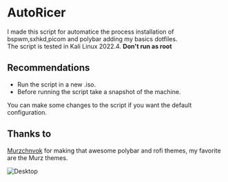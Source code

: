 # AutoRicer
I made this script for automatice the process installation of bspwm,sxhkd,picom and polybar adding my basics dotfiles.  
The script is tested in Kali Linux 2022.4.  **Don't run as root**
## Recommendations
* Run the script in a new .iso.
* Before running the script take a snapshot of the machine.

You can make some changes to the script if you want the default configuration.

## Thanks to
[Murzchnvok](https://github.com/Murzchnvok/polybar-collection) for making that awesome polybar and rofi themes, my favorite are the Murz themes.

![Desktop](https://user-images.githubusercontent.com/87916626/130697625-d78149db-8eea-4f4d-b3f4-fbfd3b281e83.png)
 
